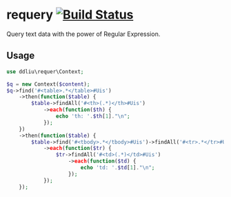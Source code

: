 # requery [![Build Status](https://travis-ci.org/ddliu/requery.svg?branch=master)](https://travis-ci.org/ddliu/requery)

Query text data with the power of Regular Expression.

## Usage

```php
use ddliu\requer\Context;

$q = new Context($content);
$q->find('#<table>.*</table>#Uis')
    ->then(function($table) {
        $table->findAll('#<th>(.*)</th>#Uis')
            ->each(function($th) {
                echo 'th: '.$th[1]."\n";
            });
    })
    ->then(function($table) {
        $table->find('#<tbody>.*</tbody>#Uis')->findAll('#<tr>.*</tr>#Uis')
            ->each(function($tr) {
                $tr->findAll('#<td>(.*)</td>#Uis')
                    ->each(function($td) {
                        echo 'td: '.$td[1]."\n";
                    });
            });
    });
```
